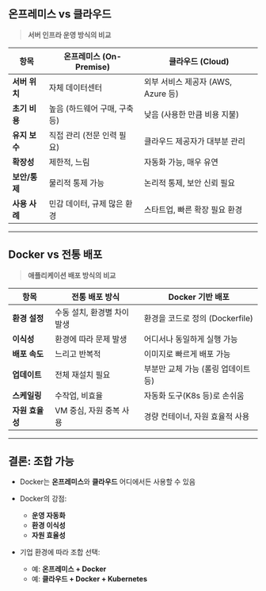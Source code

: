 
## **온프레미스 vs 클라우드**

> **서버 인프라 운영 방식의 비교**

| 항목        | 온프레미스 (On-Premise) | 클라우드 (Cloud)              |
| --------- | ------------------ | ------------------------- |
| **서버 위치** | 자체 데이터센터           | 외부 서비스 제공자 (AWS, Azure 등) |
| **초기 비용** | 높음 (하드웨어 구매, 구축 등) | 낮음 (사용한 만큼 비용 지불)         |
| **유지 보수** | 직접 관리 (전문 인력 필요)   | 클라우드 제공자가 대부분 관리          |
| **확장성**   | 제한적, 느림            | 자동화 가능, 매우 유연             |
| **보안/통제** | 물리적 통제 가능          | 논리적 통제, 보안 신뢰 필요          |
| **사용 사례** | 민감 데이터, 규제 많은 환경   | 스타트업, 빠른 확장 필요 환경         |

---

## **Docker vs 전통 배포**

> **애플리케이션 배포 방식의 비교**

| 항목         | 전통 배포 방식         | Docker 기반 배포            |
| ---------- | ---------------- | ----------------------- |
| **환경 설정**  | 수동 설치, 환경별 차이 발생 | 환경을 코드로 정의 (Dockerfile) |
| **이식성**    | 환경에 따라 문제 발생     | 어디서나 동일하게 실행 가능         |
| **배포 속도**  | 느리고 반복적          | 이미지로 빠르게 배포 가능          |
| **업데이트**   | 전체 재설치 필요        | 부분만 교체 가능 (롤링 업데이트 등)   |
| **스케일링**   | 수작업, 비효율         | 자동화 도구(K8s 등)로 손쉬움      |
| **자원 효율성** | VM 중심, 자원 중복 사용  | 경량 컨테이너, 자원 효율적 사용      |

---

## **결론: 조합 가능**

* Docker는 **온프레미스**와 **클라우드** 어디에서든 사용할 수 있음
* Docker의 강점:

  * **운영 자동화**
  * **환경 이식성**
  * **자원 효율성**
* 기업 환경에 따라 조합 선택:

  * 예: **온프레미스 + Docker**
  * 예: **클라우드 + Docker + Kubernetes**

